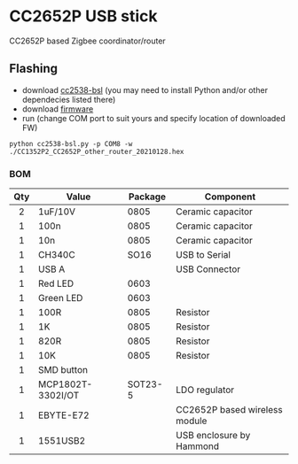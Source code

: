 # CC2652P USB stick
CC2652P based Zigbee coordinator/router

## Flashing
- download [cc2538-bsl](https://github.com/JelmerT/cc2538-bsl) (you may need to install Python and/or other dependecies listed there)
- download [firmware](https://github.com/Koenkk/Z-Stack-firmware)
- run (change COM port to suit yours and specify location of downloaded FW)
```
python cc2538-bsl.py -p COM8 -w ./CC1352P2_CC2652P_other_router_20210128.hex
```

### BOM
| Qty | Value | Package | Component |
|:---:| --------- | ----- | ------- |
| 2 | 1uF/10V | 0805 | Ceramic capacitor |
| 1 | 100n | 0805 | Ceramic capacitor |
| 1 | 10n | 0805 | Ceramic capacitor |
| 1 | CH340C | SO16 | USB to Serial |
| 1 | USB A | | USB Connector |
| 1 | Red LED | 0603 | |
| 1 | Green LED | 0603 | |
| 1 | 100R | 0805 | Resistor |
| 1 | 1K | 0805 | Resistor |
| 1 | 820R | 0805 | Resistor |
| 1 | 10K | 0805 | Resistor |
| 1 | SMD button |  |  |
| 1 | MCP1802T-3302I/OT | SOT23-5 | LDO regulator |
| 1 | EBYTE-E72 |  | CC2652P based wireless module |
| 1 | 1551USB2 |  | USB enclosure by Hammond |
